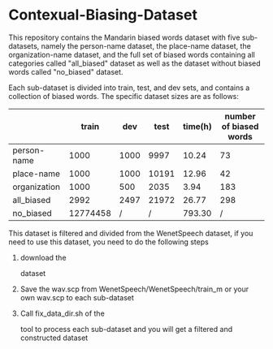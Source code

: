 # Contexual-Biasing-Dataset

This repository contains the Mandarin biased words dataset with five sub-datasets, namely the person-name dataset, the place-name dataset, the organization-name dataset, and the full set of biased words containing all categories called "all_biased" dataset as well as the dataset without biased words called "no_biased" dataset.

Each sub-dataset is divided into train, test, and dev sets, and contains a collection of biased words. The specific dataset sizes are as follows:

|              | train    | dev  | test  | time(h) | number of biased words |
| ------------ | -------- | ---- | ----- | ------- | ---------------------- |
| person-name  | 1000     | 1000 | 9997  | 10.24   | 73                     |
| place-name   | 1000     | 1000 | 10191 | 12.96   | 42                     |
| organization | 1000     | 500  | 2035  | 3.94    | 183                    |
| all_biased   | 2992     | 2497 | 21972 | 26.77   | 298                    |
| no_biased    | 12774458 | /    | /     | 793.30  | /                      |

This dataset is filtered and divided from the WenetSpeech dataset, if you need to use this dataset, you need to do the following steps
1. download the 

   [WenetSpeech]: https://wenet.org.cn/WenetSpeech/

    dataset

2. Save the wav.scp from WenetSpeech/WenetSpeech/train_m or your own wav.scp to each sub-dataset

3. Call fix_data_dir.sh of the 

   [Kaldi]: https://github.com/kaldi-asr/kaldi

    tool to process each sub-dataset and you will get a filtered and constructed dataset
